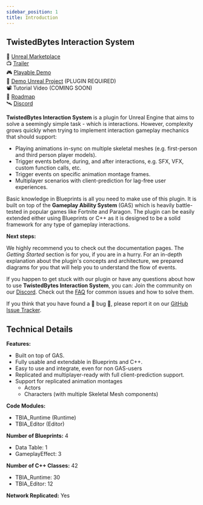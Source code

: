 ```yaml
---
sidebar_position: 1
title: Introduction
---
```


## TwistedBytes Interaction System
🛒 [Unreal Marketplace](https://www.unrealengine.com/marketplace/en-US/product/fd69a887e4894a61b05809916c9ec2b2) <br/>
📺 [Trailer](https://youtu.be/6LumTyC_160) <br/>
🎮 [Playable Demo](https://drive.google.com/drive/folders/12lCDG6TGoBTreHeardwIId3YxiQYlmP7?usp=sharing) <br/>
🔌 [Demo Unreal Project](https://drive.google.com/drive/folders/1I7TXOPM-9tHABdhWqy58TAR6-lenSy1E?usp=sharing) (PLUGIN REQUIRED) <br/>
📽 Tutorial Video (COMING SOON) <br/>
📆 [Roadmap](https://twistedbytes-net.github.io/TBIA-Documentation/roadmap) <br/>
🛰 [Discord](https://discordapp.com/invite/CP4uZ69tne) <br/>

**TwistedBytes Interaction System** is a plugin for Unreal Engine that aims to solve a seemingly simple task - which is interactions. However, complexity grows
quickly when trying to implement interaction gameplay mechanics that should support:

- Playing animations in-sync on multiple skeletal meshes (e.g. first-person and third person player models).
- Trigger events before, during, and after interactions, e.g. SFX, VFX, custom function calls, etc.
- Trigger events on specific animation montage frames.
- Multiplayer scenarios with client-prediction for lag-free user experiences.

Basic knowledge in Blueprints is all you need to make use of this plugin. It is built on top of the **Gameplay Ability System** (GAS) which is heavily
battle-tested in popular games like Fortnite and Paragon. The plugin can be easily extended either using Blueprints or C++ as it is designed to be a solid
framework for any type of gameplay interactions.

**Next steps:**

We highly recommend you to check out the documentation pages. The *Getting Started* section is for you, if you are in a
hurry. For an in-depth explanation about the plugin's concepts and architecture, we prepared diagrams for you that will help you to understand the flow of
events.

If you happen to get stuck with our plugin or have any questions about how to use **TwistedBytes Interaction System**, you can:
Join the community on our [Discord](https://discordapp.com/invite/CP4uZ69tne).
Check out the [FAQ](https://twistedbytes-net.github.io/TBIA-Documentation/docs/faq/) for common issues and how to solve them.

If you think that you have found a 🐞 bug 🐞, please report it on our [GitHub Issue Tracker](https://github.com/twistedbytes-net/TBIA-Documentation/issues).

## Technical Details

**Features:**

- Built on top of GAS.
- Fully usable and extendable in Blueprints and C++.
- Easy to use and integrate, even for non GAS-users
- Replicated and multiplayer-ready with full client-prediction support.
- Support for replicated animation montages
  - Actors
  - Characters (with multiple Skeletal Mesh components)

**Code Modules:**
- TBIA_Runtime (Runtime)
- TBIA_Editor (Editor)

**Number of Blueprints:** 4
- Data Table: 1
- GameplayEffect: 3

**Number of C++ Classes:** 42
- TBIA_Runtime: 30
- TBIA_Editor: 12

**Network Replicated:** Yes
